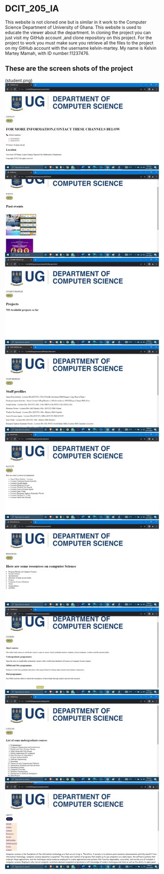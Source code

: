 # DCIT_205_IA

This website is not cloned one but is similar in it work to the Computer Science Department of University of Ghana. This website is used to educate the viewer about the department. In cloning the project you can just visit my GitHub account ,and clone repository on this project. For the project to work you must make sure you retrieve all the files to the project on my GitHub account with the username kelvin-martey.
My name is Kelvin Martey Mamah, with ID number:11237476.

## These are the screen shots of the project

 (student.png) ![Alt text](contact.png) ![Alt text](events.png) ![Alt text](student.png) ![Alt text](staff.png) ![Alt text](faculty.png) ![Alt text](resources.png) ![Alt text](courses.png) ![Alt text](catalog.png) ![Alt text](about.png)
